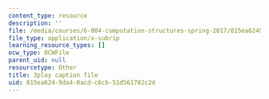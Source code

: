 ```yaml
---
content_type: resource
description: ''
file: /media/courses/6-004-computation-structures-spring-2017/815ea6249da40acdc6cb51d561782c2d_Ht_tyuAWmpM.srt
file_type: application/x-subrip
learning_resource_types: []
ocw_type: OCWFile
parent_uid: null
resourcetype: Other
title: 3play caption file
uid: 815ea624-9da4-0acd-c6cb-51d561782c2d
---
```

